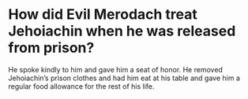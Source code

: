 # How did Evil Merodach treat Jehoiachin when he was released from prison?

He spoke kindly to him and gave him a seat of honor. He removed Jehoiachin’s prison clothes and had him eat at his table and gave him a regular food allowance for the rest of his life.
